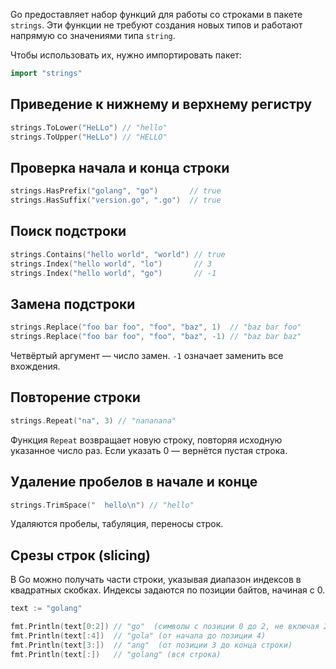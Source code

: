 Go предоставляет набор функций для работы со строками в пакете `strings`. Эти функции не требуют создания новых типов и работают напрямую со значениями типа `string`.

Чтобы использовать их, нужно импортировать пакет:

```go
import "strings"
```

## Приведение к нижнему и верхнему регистру

```go
strings.ToLower("HeLLo") // "hello"
strings.ToUpper("HeLLo") // "HELLO"
```

## Проверка начала и конца строки

```go
strings.HasPrefix("golang", "go")       // true
strings.HasSuffix("version.go", ".go")  // true
```

## Поиск подстроки

```go
strings.Contains("hello world", "world") // true
strings.Index("hello world", "lo")       // 3
strings.Index("hello world", "go")       // -1
```

## Замена подстроки

```go
strings.Replace("foo bar foo", "foo", "baz", 1)  // "baz bar foo"
strings.Replace("foo bar foo", "foo", "baz", -1) // "baz bar baz"
```

Четвёртый аргумент — число замен. `-1` означает заменить все вхождения.

## Повторение строки

```go
strings.Repeat("na", 3) // "nananana"
```

Функция `Repeat` возвращает новую строку, повторяя исходную указанное число раз. Если указать 0 — вернётся пустая строка.

## Удаление пробелов в начале и конце

```go
strings.TrimSpace("  hello\n") // "hello"
```

Удаляются пробелы, табуляция, переносы строк.

## Срезы строк (slicing)

В Go можно получать части строки, указывая диапазон индексов в квадратных скобках. Индексы задаются по позиции байтов, начиная с 0.

```go
text := "golang"

fmt.Println(text[0:2]) // "go"  (символы с позиции 0 до 2, не включая 2)
fmt.Println(text[:4])  // "gola" (от начала до позиции 4)
fmt.Println(text[3:])  // "ang"  (от позиции 3 до конца строки)
fmt.Println(text[:])   // "golang" (вся строка)
```
